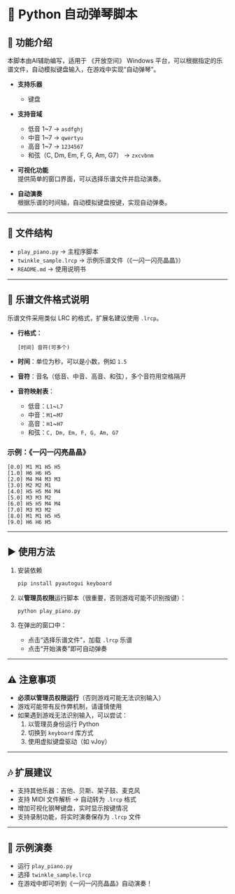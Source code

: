 # 🎹 Python 自动弹琴脚本

## 📖 功能介绍
本脚本由AI辅助编写，适用于 《开放空间》 Windows 平台，可以根据指定的乐谱文件，自动模拟键盘输入，在游戏中实现“自动弹琴”。
- **支持乐器**
  - 键盘

- **支持音域**  
  - 低音 1~7 → `asdfghj`  
  - 中音 1~7 → `qwertyu`  
  - 高音 1~7 → `1234567`  
  - 和弦（C, Dm, Em, F, G, Am, G7） → `zxcvbnm`  

- **可视化功能**  
  提供简单的窗口界面，可以选择乐谱文件并启动演奏。

- **自动演奏**  
  根据乐谱的时间轴，自动模拟键盘按键，实现自动弹奏。

---

## 📂 文件结构
- `play_piano.py` → 主程序脚本  
- `twinkle_sample.lrcp` → 示例乐谱文件（《一闪一闪亮晶晶》）  
- `README.md` → 使用说明书  

---

## 📝 乐谱文件格式说明
乐谱文件采用类似 LRC 的格式，扩展名建议使用 `.lrcp`。

- **行格式：**
  ```
  [时间] 音符(可多个)
  ```

- **时间**：单位为秒，可以是小数，例如 `1.5`  
- **音符**：音名（低音、中音、高音、和弦），多个音符用空格隔开  
- **音符映射表**：  
  - 低音：`L1`~`L7`  
  - 中音：`M1`~`M7`  
  - 高音：`H1`~`H7`  
  - 和弦：`C, Dm, Em, F, G, Am, G7`  

### 示例：《一闪一闪亮晶晶》
```lrc
[0.0] M1 M1 H5 H5
[1.0] H6 H6 H5
[2.0] M4 M4 M3 M3
[3.0] M2 M2 M1
[4.0] H5 H5 M4 M4
[5.0] M3 M3 M2
[6.0] H5 H5 M4 M4
[7.0] M3 M3 M2
[8.0] M1 M1 H5 H5
[9.0] H6 H6 H5
```

---

## ▶️ 使用方法
1. 安装依赖
   ```bash
   pip install pyautogui keyboard
   ```

2. 以**管理员权限**运行脚本（很重要，否则游戏可能不识别按键）：
   ```bash
   python play_piano.py
   ```

3. 在弹出的窗口中：
   - 点击“选择乐谱文件”，加载 `.lrcp` 乐谱  
   - 点击“开始演奏”即可自动弹奏

---

## ⚠️ 注意事项
- **必须以管理员权限运行**（否则游戏可能无法识别输入）  
- 游戏可能带有反作弊机制，请谨慎使用  
- 如果遇到游戏无法识别输入，可以尝试：  
  1. 以管理员身份运行 Python  
  2. 切换到 `keyboard` 库方式  
  3. 使用虚拟键盘驱动（如 vJoy）

---

## 🎶 扩展建议
- 支持其他乐器：吉他、贝斯、架子鼓、麦克风
- 支持 MIDI 文件解析 → 自动转为 `.lrcp` 格式  
- 增加可视化钢琴键盘，实时显示按键情况  
- 支持录制功能，将实时演奏保存为 `.lrcp` 文件

---

## 📌 示例演奏
- 运行 `play_piano.py`  
- 选择 `twinkle_sample.lrcp`  
- 在游戏中即可听到《一闪一闪亮晶晶》自动演奏！
